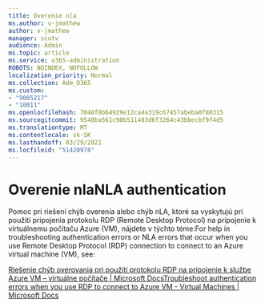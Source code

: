 ```yaml
---
title: Overenie nla
ms.author: v-jmathew
author: v-jmathew
manager: scotv
audience: Admin
ms.topic: article
ms.service: o365-administration
ROBOTS: NOINDEX, NOFOLLOW
localization_priority: Normal
ms.collection: Adm_O365
ms.custom:
- "9005217"
- "10011"
ms.openlocfilehash: 7048f8b64929e12ca4a319c67457abeba0f80315
ms.sourcegitcommit: 9540ba561c98b511483d6f3264c43bbecbf9f4d5
ms.translationtype: MT
ms.contentlocale: sk-SK
ms.lasthandoff: 03/29/2021
ms.locfileid: "51420978"
---
```

# <a name="nla-authentication"></a><span data-ttu-id="ed30e-102">Overenie nla</span><span class="sxs-lookup"><span data-stu-id="ed30e-102">NLA authentication</span></span>

<span data-ttu-id="ed30e-103">Pomoc pri riešení chýb overenia alebo chýb nLA, ktoré sa vyskytujú pri použití pripojenia protokolu RDP (Remote Desktop Protocol) na pripojenie k virtuálnemu počítaču Azure (VM), nájdete v týchto téme:</span><span class="sxs-lookup"><span data-stu-id="ed30e-103">For help in troubleshooting authentication errors or NLA errors that occur when you use Remote Desktop Protocol (RDP) connection to connect to an Azure virtual machine (VM), see:</span></span>

[<span data-ttu-id="ed30e-104">Riešenie chýb overovania pri použití protokolu RDP na pripojenie k službe Azure VM – virtuálne počítače | Microsoft Docs</span><span class="sxs-lookup"><span data-stu-id="ed30e-104">Troubleshoot authentication errors when you use RDP to connect to Azure VM - Virtual Machines | Microsoft Docs</span></span>](https://docs.microsoft.com/troubleshoot/azure/virtual-machines/cannot-connect-rdp-azure-vm)
